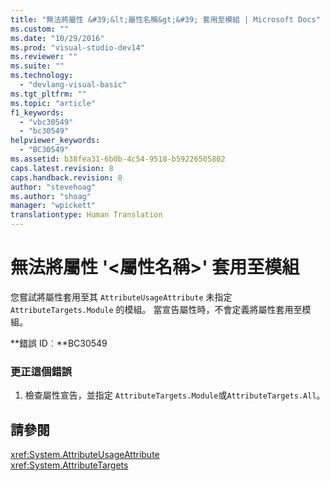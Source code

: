 ```yaml
---
title: "無法將屬性 &#39;&lt;屬性名稱&gt;&#39; 套用至模組 | Microsoft Docs"
ms.custom: ""
ms.date: "10/29/2016"
ms.prod: "visual-studio-dev14"
ms.reviewer: ""
ms.suite: ""
ms.technology: 
  - "devlang-visual-basic"
ms.tgt_pltfrm: ""
ms.topic: "article"
f1_keywords: 
  - "vbc30549"
  - "bc30549"
helpviewer_keywords: 
  - "BC30549"
ms.assetid: b38fea31-6b0b-4c54-9518-b59226505802
caps.latest.revision: 8
caps.handback.revision: 8
author: "stevehoag"
ms.author: "shoag"
manager: "wpickett"
translationtype: Human Translation
---
```

# 無法將屬性 &#39;&lt;屬性名稱&gt;&#39; 套用至模組
您嘗試將屬性套用至其 `AttributeUsageAttribute` 未指定 `AttributeTargets.Module` 的模組。 當宣告屬性時，不會定義將屬性套用至模組。  
  
 **錯誤 ID︰**BC30549  
  
### 更正這個錯誤  
  
1.  檢查屬性宣告，並指定 `AttributeTargets.Module`或`AttributeTargets.All`。  
  
## 請參閱  
 <xref:System.AttributeUsageAttribute>   
 <xref:System.AttributeTargets>